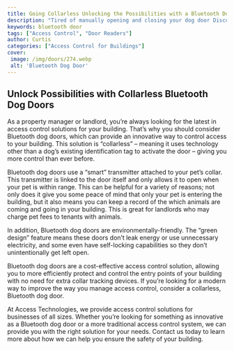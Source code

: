 ```yaml
---
title: Going Collarless Unlocking the Possibilities with a Bluetooth Dog Door
description: "Tired of manually opening and closing your dog door Discover the convenience of Bluetooth-enabled pet doors and open up a world of possibilities for you and your pup"
keywords: bluetooth door
tags: ["Access Control", "Door Readers"]
author: Curtis
categories: ["Access Control for Buildings"]
cover: 
 image: /img/doors/274.webp
 alt: 'Bluetooth Dog Door'
---
```

## Unlock Possibilities with Collarless Bluetooth Dog Doors

As a property manager or landlord, you’re always looking for the latest in access control solutions for your building. That’s why you should consider Bluetooth dog doors, which can provide an innovative way to control access to your building. This solution is “collarless” – meaning it uses technology other than a dog’s existing identification tag to activate the door – giving you more control than ever before. 

Bluetooth dog doors use a “smart” transmitter attached to your pet’s collar. This transmitter is linked to the door itself and only allows it to open when your pet is within range. This can be helpful for a variety of reasons; not only does it give you some peace of mind that only your pet is entering the building, but it also means you can keep a record of the which animals are coming and going in your building. This is great for landlords who may charge pet fees to tenants with animals. 

In addition, Bluetooth dog doors are environmentally-friendly. The “green design” feature means these doors don’t leak energy or use unnecessary electricity, and some even have self-locking capabilities so they don’t unintentionally get left open.

Bluetooth dog doors are a cost-effective access control solution, allowing you to more efficiently protect and control the entry points of your building with no need for extra collar tracking devices. If you’re looking for a modern way to improve the way you manage access control, consider a collarless, Bluetooth dog door.

At Access Technologies, we provide access control solutions for businesses of all sizes. Whether you’re looking for something as innovative as a Bluetooth dog door or a more traditional access control system, we can provide you with the right solution for your needs. Contact us today to learn more about how we can help you ensure the safety of your building.
